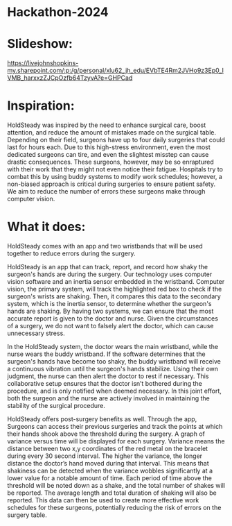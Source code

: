 # Hackathon-2024

# Slideshow:
https://livejohnshopkins-my.sharepoint.com/:p:/g/personal/xlu62_jh_edu/EVbTE4Rm2JVHo9z3Ep0_IVMB_harxxzZJCpOzfb64TzyvA?e=GHPCad 

# Inspiration:
HoldSteady was inspired by the need to enhance surgical care, boost attention, and reduce the amount of mistakes made on the surgical table. Depending on their field, surgeons have up to four daily surgeries that could last for hours each. Due to this high-stress environment, even the most dedicated surgeons can tire, and even the slightest misstep can cause drastic consequences. These surgeons, however, may be so enraptured with their work that they might not even notice their fatigue. Hospitals try to combat this by using buddy systems to modify work schedules; however, a non-biased approach is critical during surgeries to ensure patient safety. We aim to reduce the number of errors these surgeons make through computer vision. 

# What it does:
HoldSteady comes with an app and two wristbands that will be used together to reduce errors during the surgery. 

HoldSteady is an app that can track, report, and record how shaky the surgeon's hands are during the surgery. Our technology uses computer vision software and an inertia sensor embedded in the wristband. Computer vision, the primary system, will track the highlighted red box to check if the surgeon's wrists are shaking. Then, it compares this data to the secondary system, which is the inertia sensor, to determine whether the surgeon's hands are shaking. By having two systems, we can ensure that the most accurate report is given to the doctor and nurse. Given the circumstances of a surgery, we do not want to falsely alert the doctor, which can cause unnecessary stress. 

In the HoldSteady system, the doctor wears the main wristband, while the nurse wears the buddy wristband. If the software determines that the surgeon's hands have become too shaky, the buddy wristband will receive a continuous vibration until the surgeon's hands stabilize. Using their own judgment, the nurse can then alert the doctor to rest if necessary. This collaborative setup ensures that the doctor isn’t bothered during the procedure, and is only notified when deemed necessary. In this joint effort, both the surgeon and the nurse are actively involved in maintaining the stability of the surgical procedure. 

HoldSteady offers post-surgery benefits as well. Through the app, Surgeons can access their previous surgeries and track the points at which their hands shook above the threshold during the surgery. A graph of variance versus time will be displayed for each surgery. Variance means the distance between two x,y coordinates of the red metal on the bracelet during every 30 second interval. The higher the variance, the longer distance the doctor’s hand moved during that interval. This means that shakiness can be detected when the variance wobbles significantly at a lower value for a notable amount of time. Each period of time above the threshold will be noted down as a shake, and the total number of shakes will be reported. The average length and total duration of shaking will also be reported. This data can then be used to create more effective work schedules for these surgeons, potentially reducing the risk of errors on the surgery table.
